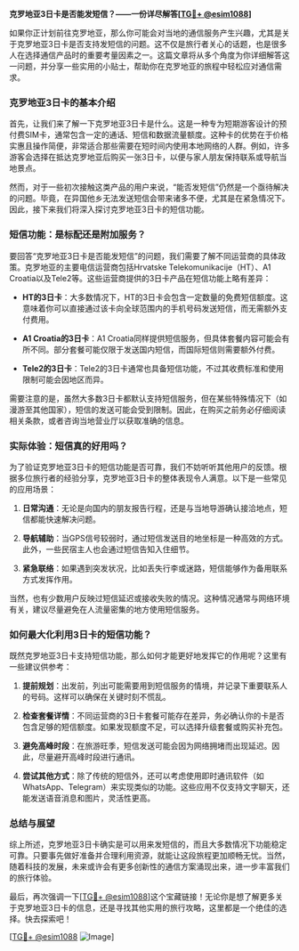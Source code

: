 **克罗地亚3日卡是否能发短信？——一份详尽解答[[TG💪+ @esim1088](https://t.me/s/esim1088)]**

如果你正计划前往克罗地亚，那么你可能会对当地的通信服务产生兴趣，尤其是关于克罗地亚3日卡是否支持发短信的问题。这不仅是旅行者关心的话题，也是很多人在选择通信产品时的重要考量因素之一。这篇文章将从多个角度为你详细解答这一问题，并分享一些实用的小贴士，帮助你在克罗地亚的旅程中轻松应对通信需求。

### 克罗地亚3日卡的基本介绍

首先，让我们来了解一下克罗地亚3日卡是什么。这是一种专为短期游客设计的预付费SIM卡，通常包含一定的通话、短信和数据流量额度。这种卡的优势在于价格实惠且操作简便，非常适合那些需要在短时间内使用本地网络的人群。例如，许多游客会选择在抵达克罗地亚后购买一张3日卡，以便与家人朋友保持联系或导航当地景点。

然而，对于一些初次接触这类产品的用户来说，“能否发短信”仍然是一个亟待解决的问题。毕竟，在异国他乡无法发送短信会带来诸多不便，尤其是在紧急情况下。因此，接下来我们将深入探讨克罗地亚3日卡的短信功能。

### 短信功能：是标配还是附加服务？

要回答“克罗地亚3日卡是否能发短信”的问题，我们需要了解不同运营商的具体政策。克罗地亚的主要电信运营商包括Hrvatske Telekomunikacije（HT）、A1 Croatia以及Tele2等。这些运营商提供的3日卡产品在短信功能上略有差异：

- **HT的3日卡**：大多数情况下，HT的3日卡会包含一定数量的免费短信额度。这意味着你可以直接通过该卡向全球范围内的手机号码发送短信，而无需额外支付费用。
  
- **A1 Croatia的3日卡**：A1 Croatia同样提供短信服务，但具体套餐内容可能会有所不同。部分套餐可能仅限于发送国内短信，而国际短信则需要额外付费。

- **Tele2的3日卡**：Tele2的3日卡通常也具备短信功能，不过其收费标准和使用限制可能会因地区而异。

需要注意的是，虽然大多数3日卡都默认支持短信服务，但在某些特殊情况下（如漫游至其他国家），短信的发送可能会受到限制。因此，在购买之前务必仔细阅读相关条款，或者咨询当地营业厅以获取准确的信息。

### 实际体验：短信真的好用吗？

为了验证克罗地亚3日卡的短信功能是否可靠，我们不妨听听其他用户的反馈。根据多位旅行者的经验分享，克罗地亚3日卡的整体表现令人满意。以下是一些常见的应用场景：

1. **日常沟通**：无论是向国内的朋友报告行程，还是与当地导游确认接洽地点，短信都能快速解决问题。
   
2. **导航辅助**：当GPS信号较弱时，通过短信发送目的地坐标是一种高效的方式。此外，一些民宿主人也会通过短信告知入住细节。

3. **紧急联络**：如果遇到突发状况，比如丢失行李或迷路，短信能够作为备用联系方式发挥作用。

当然，也有少数用户反映过短信延迟或接收失败的情况。这种情况通常与网络环境有关，建议尽量避免在人流量密集的地方使用短信服务。

### 如何最大化利用3日卡的短信功能？

既然克罗地亚3日卡支持短信功能，那么如何才能更好地发挥它的作用呢？这里有一些建议供参考：

1. **提前规划**：出发前，列出可能需要用到短信服务的情境，并记录下重要联系人的号码。这样可以确保在关键时刻不慌乱。

2. **检查套餐详情**：不同运营商的3日卡套餐可能存在差异，务必确认你的卡是否包含足够的短信额度。如果发现额度不足，可以选择升级套餐或购买补充包。

3. **避免高峰时段**：在旅游旺季，短信发送可能会因为网络拥堵而出现延迟。因此，尽量避开高峰时段进行通讯。

4. **尝试其他方式**：除了传统的短信外，还可以考虑使用即时通讯软件（如WhatsApp、Telegram）来实现类似的功能。这些应用不仅支持文字聊天，还能发送语音消息和图片，灵活性更高。

### 总结与展望

综上所述，克罗地亚3日卡确实是可以用来发短信的，而且大多数情况下功能稳定可靠。只要事先做好准备并合理利用资源，就能让这段旅程更加顺畅无忧。当然，随着科技的发展，未来或许会有更多创新性的通信方案涌现出来，进一步丰富我们的旅行体验。

最后，再次强调一下[[TG💪+ @esim1088](https://t.me/s/esim1088)]这个宝藏链接！无论你是想了解更多关于克罗地亚3日卡的信息，还是寻找其他实用的旅行攻略，这里都是一个绝佳的选择。快去探索吧！

[[TG💪+ @esim1088](https://t.me/s/esim1088) ![Image](https://i.postimg.cc/4NQfJmqS/Snipaste-2025-05-13-00-14-12.png)]